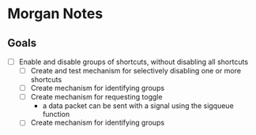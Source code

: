 # Morgan Notes

## Goals

- [ ] Enable and disable groups of shortcuts, without disabling all
  shortcuts
  - [ ] Create and test mechanism for selectively disabling one or more
    shortcuts
  - [ ] Create mechanism for identifying groups
  - [ ] Create mechanism for requesting toggle
    - a data packet can be sent with a signal using the sigqueue
      function
  - [ ] Create mechanism for identifying groups
